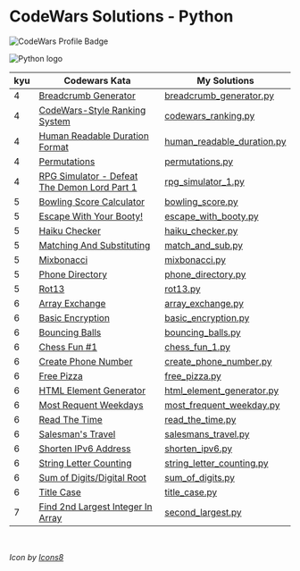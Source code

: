 # CodeWars Solutions - Python

![CodeWars Profile Badge](https://www.codewars.com/users/domwake/badges/large)

![Python logo](https://img.icons8.com/color/48/000000/python.png)

| kyu | Codewars Kata | My Solutions |
| --- | --- | --- |
| 4 | [Breadcrumb Generator](https://www.codewars.com/kata/563fbac924106b8bf7000046) | [breadcrumb_generator.py](/src/python/4kyu/breadcrumb_generator.py) |
| 4 | [CodeWars-Style Ranking System](https://www.codewars.com/kata/51fda2d95d6efda45e00004e) | [codewars_ranking.py](/src/python/4kyu/codewars_ranking.py) |
| 4 | [Human Readable Duration Format](https://www.codewars.com/kata/52742f58faf5485cae000b9a) | [human_readable_duration.py](/src/python/4kyu/human_readable_duration.py) |
| 4 | [Permutations](https://www.codewars.com/kata/5254ca2719453dcc0b00027d) | [permutations.py](/src/python/4kyu/permutations.py) |
| 4 | [RPG Simulator - Defeat The Demon Lord Part 1](https://www.codewars.com/kata/5e95b6e90663180028f2329d) | [rpg_simulator_1.py](/src/python/4kyu/rpg_simulator_1.py) |
| 5 | [Bowling Score Calculator](https://www.codewars.com/kata/5427db696f30afd74b0006a3) | [bowling_score.py](/src/python/5kyu/bowling_score.py) |
| 5 | [Escape With Your Booty!](https://www.codewars.com/kata/5b0560ef4e44b721850000e8) | [escape_with_booty.py](/src/python/5kyu/escape_with_booty.py) |
| 5 | [Haiku Checker](https://www.codewars.com/kata/5c765a4f29e50e391e1414d4) | [haiku_checker.py](/src/python/5kyu/haiku_checker.py) |
| 5 | [Matching And Substituting](https://www.codewars.com/kata/59de1e2fe50813a046000124) | [match_and_sub.py](/src/python/5kyu/match_and_sub.py) |
| 5 | [Mixbonacci](https://www.codewars.com/kata/5811aef3acdf4dab5e000251) | [mixbonacci.py](/src/python/5kyu/mixbonacci.py) |
| 5 | [Phone Directory](https://www.codewars.com/kata/56baeae7022c16dd7400086e) | [phone_directory.py](/src/python/5kyu/phone_directory.py) |
| 5 | [Rot13](https://www.codewars.com/kata/530e15517bc88ac656000716) | [rot13.py](/src/python/5kyu/rot13.py) |
| 6 | [Array Exchange](https://www.codewars.com/kata/5353212e5ee40d4694001114) | [array_exchange.py](/src/python/6kyu/array_exchange.py) |
| 6 | [Basic Encryption](https://www.codewars.com/kata/5862fb364f7ab46270000078) | [basic_encryption.py](/src/python/6kyu/basic_encryption.py) |
| 6 | [Bouncing Balls](https://www.codewars.com/kata/5544c7a5cb454edb3c000047) | [bouncing_balls.py](/src/python/6kyu/bouncing_balls.py) |
| 6 | [Chess Fun #1](https://www.codewars.com/kata/5894134c8afa3618c9000146) | [chess_fun_1.py](/src/python/6kyu/chess_fun_1.py) |
| 6 | [Create Phone Number](https://www.codewars.com/kata/525f50e3b73515a6db000b83) | [create_phone_number.py](/src/python/6kyu/create_phone_number.py) |
| 6 | [Free Pizza](https://www.codewars.com/kata/595910299197d929a10005ae) | [free_pizza.py](/src/python/6kyu/free_pizza.py) |
| 6 | [HTML Element Generator](https://www.codewars.com/kata/5e7837d0262211001ecf04d7) | [html_element_generator.py](/src/python/6kyu/html_element_generator.py) |
| 6 | [Most Requent Weekdays](https://www.codewars.com/kata/56eb16655250549e4b0013f4) | [most_frequent_weekday.py](/src/python/6kyu/most_frequent_weekday.py) |
| 6 | [Read The Time](https://www.codewars.com/kata/5c2b4182ac111c05cf388858) | [read_the_time.py](/src/python/6kyu/read_the_time.py) |
| 6 | [Salesman's Travel](https://www.codewars.com/kata/56af1a20509ce5b9b000001e) | [salesmans_travel.py](/src/python/6kyu/salesmans_travel.py) |
| 6 | [Shorten IPv6 Address](https://www.codewars.com/kata/5735b2b413c205fe39000c68) | [shorten_ipv6.py](/src/python/6kyu/shorten_ipv6.py) |
| 6 | [String Letter Counting](https://www.codewars.com/kata/59e19a747905df23cb000024) | [string_letter_counting.py](/src/python/6kyu/string_letter_counting.py) |
| 6 | [Sum of Digits/Digital Root](https://www.codewars.com/kata/541c8630095125aba6000c00) | [sum_of_digits.py](/src/python/6kyu/sum_of_digits.py) |
| 6 | [Title Case](https://www.codewars.com/kata/5202ef17a402dd033c000009) | [title_case.py](/src/python/6kyu/title_case.py) |
| 7 | [Find 2nd Largest Integer In Array](https://www.codewars.com/kata/55a58505cb237a076100004a/python) | [second_largest.py](/src/python/7kyu/second_largest.py) |

<br />

*Icon by [Icons8](https://icons8.com/icon/13441/python)*
